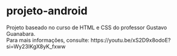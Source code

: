 # projeto-android
<p>Projeto baseado no curso de HTML e CSS do professor Gustavo Guanabara.<br>
Para mais informações, consulte: https://youtu.be/xS2D9x8odoE?si=Wy23IKgX8yK_fxww</p>

